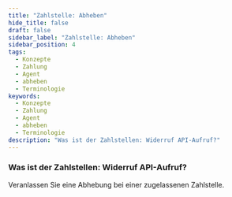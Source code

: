 ```yaml
---
title: "Zahlstelle: Abheben"
hide_title: false
draft: false
sidebar_label: "Zahlstelle: Abheben"
sidebar_position: 4
tags:
  - Konzepte
  - Zahlung
  - Agent
  - abheben
  - Terminologie
keywords:
  - Konzepte
  - Zahlung
  - Agent
  - abheben
  - Terminologie
description: "Was ist der Zahlstellen: Widerruf API-Aufruf?"
---
```


### Was ist der Zahlstellen: Widerruf API-Aufruf?

Veranlassen Sie eine Abhebung bei einer zugelassenen Zahlstelle.
